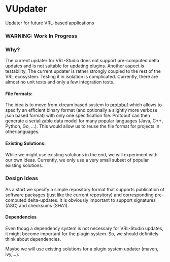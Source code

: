 # VUpdater

Updater for future VRL-based applications

### WARNING: Work In Progress ###

### Why? ##

The current updater for VRL-Studio does not support pre-computed delta updates and is not suitable for updating plugins. Another aspect is testability. The current updater is rather strongly coupled to the rest of the VRL ecosystem. Testing it in isolation is complicated. Currently, there are almost no unit tests and only a few integration tests.

#### File formats: ####

The idea is to move from xtream based system to [protobuf](https://github.com/google/protobuf) which allows to specify an efficient binary format (and optionally a slightly more verbose json based format) with only one specification file. Protobuf can then generate a serializable data model for many popular languages (Java, C++, Python, Go, ...). This would allow us to reuse the file format for projects in otherlanguages.

#### Existing Solutions: ###

While we might use existing solutions in the end, we will experiment with our own ideas. Currently, we only use a very small subset of popular existing solutions.

### Design Ideas ###

As a start we specify a simple repository format that supports publication of software packages (just like the current repository) and corresponding pre-computed delta-updates. It is obviously important to support signatures (ASC) and checksums (SHA1).

#### Dependencies ####

Even thoug a dependency system is not necessary for VRL-Studio updates, it might become important for the plugin system. So, we should definitely think about dependencies.

Maybe we will use existing solutions for a plugin system updater (maven, ivy,...).
